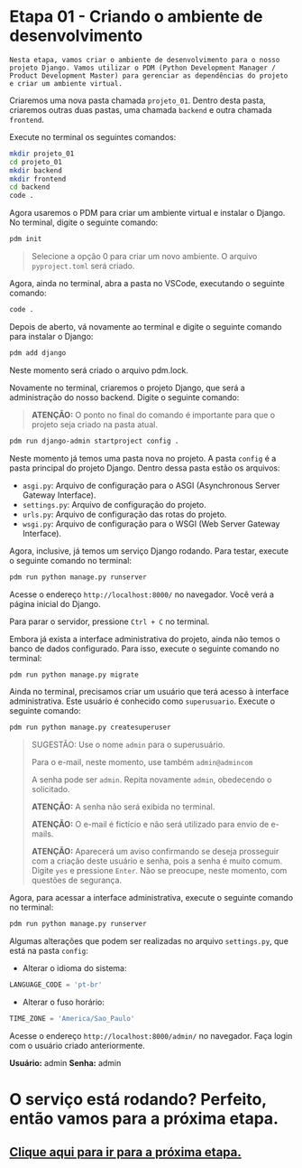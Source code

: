 # Etapa 01 - Criando o ambiente de desenvolvimento

`
Nesta etapa, vamos criar o ambiente de desenvolvimento para o nosso projeto Django. Vamos utilizar o PDM (Python Development Manager / Product Development Master) para gerenciar as dependências do projeto e criar um ambiente virtual. 
`

Criaremos uma nova pasta chamada `projeto_01`. Dentro desta pasta, criaremos outras duas pastas, uma chamada `backend` e outra chamada `frontend`. 

Execute no terminal os seguintes comandos:
```bash
mkdir projeto_01
cd projeto_01
mkdir backend
mkdir frontend
cd backend
code .
```

Agora usaremos o PDM para criar um ambiente virtual e instalar o Django. No terminal, digite o seguinte comando:
```bash
pdm init
```

> Selecione a opção 0 para criar um novo ambiente. O arquivo `pyproject.toml` será criado.

Agora, ainda no terminal, abra a pasta no VSCode, executando o seguinte comando:
```bash
code .
```

Depois de aberto, vá novamente ao terminal e digite o seguinte comando para instalar o Django:
```bash
pdm add django
```

Neste momento será criado o arquivo pdm.lock.

Novamente no terminal, criaremos o projeto Django, que será a administração do nosso backend. Digite o seguinte comando:

> **ATENÇÃO:** O ponto no final do comando é importante para que o projeto seja criado na pasta atual.
```bash
pdm run django-admin startproject config .
```

Neste momento já temos uma pasta nova no projeto. A pasta `config` é a pasta principal do projeto Django. Dentro dessa pasta estão os arquivos:
- `asgi.py`: Arquivo de configuração para o ASGI (Asynchronous Server Gateway Interface).
- `settings.py`: Arquivo de configuração do projeto.
- `urls.py`: Arquivo de configuração das rotas do projeto.
- `wsgi.py`: Arquivo de configuração para o WSGI (Web Server Gateway Interface).

Agora, inclusive, já temos um serviço Django rodando. Para testar, execute o seguinte comando no terminal:
```bash
pdm run python manage.py runserver
```

Acesse o endereço `http://localhost:8000/` no navegador. Você verá a página inicial do Django.

Para parar o servidor, pressione `Ctrl + C` no terminal.

Embora já exista a interface administrativa do projeto, ainda não temos o banco de dados configurado. Para isso, execute o seguinte comando no terminal:
```bash
pdm run python manage.py migrate
```

Ainda no terminal, precisamos criar um usuário que terá acesso à interface administrativa. Este usuário é conhecido como `superusuario`. Execute o seguinte comando:
```bash
pdm run python manage.py createsuperuser
```

> SUGESTÃO: Use o nome `admin` para o superusuário.
> 
> Para o e-mail, neste momento, use também `admin@admincom`
>
> A senha pode ser `admin`. Repita novamente `admin`, obedecendo o solicitado.
>
> **ATENÇÃO:** A senha não será exibida no terminal.
>
> **ATENÇÃO:** O e-mail é fictício e não será utilizado para envio de e-mails.
>
> **ATENÇÃO:** Aparecerá um aviso confirmando se deseja prosseguir com a criação deste usuário e senha, pois a senha é muito comum. Digite `yes` e pressione `Enter`. Não se preocupe, neste momento, com questões de segurança.

Agora, para acessar a interface administrativa, execute o seguinte comando no terminal:
```bash
pdm run python manage.py runserver
```

Algumas alterações que podem ser realizadas no arquivo `settings.py`, que está na pasta `config`:
- Alterar o idioma do sistema:
```python
LANGUAGE_CODE = 'pt-br'
```
- Alterar o fuso horário:
```python
TIME_ZONE = 'America/Sao_Paulo'
```

Acesse o endereço `http://localhost:8000/admin/` no navegador. Faça login com o usuário criado anteriormente.

**Usuário:** admin
**Senha:** admin

# O serviço está rodando? Perfeito, então vamos para a próxima etapa.

## [Clique aqui para ir para a próxima etapa.](../etapa_02/README.md)